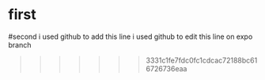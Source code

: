 # first
#second
i used github to add this line 
i used github to edit this line on expo branch
>>>>>>> 3331c1fe7fdc0fc1cdcac72188bc616726736eaa
